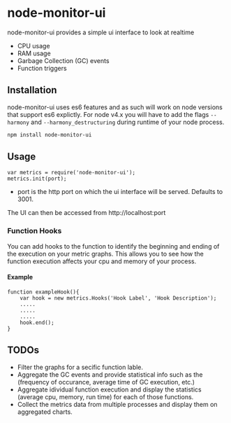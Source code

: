 # node-monitor-ui

node-monitor-ui provides a simple ui interface to look at realtime 
- CPU usage
- RAM usage
- Garbage Collection (GC) events
- Function triggers
    
## Installation
node-monitor-ui uses es6 features and as such will work on node versions that support es6 explictly. For node v4.x you will have to add the flags `--harmony` and `--harmony_destructuring` during runtime of your node process.
```sh
npm install node-monitor-ui
```
## Usage
```
var metrics = require('node-monitor-ui');
metrics.init(port);
```
- port is the http port on which the ui interface will be served. Defaults to 3001.

The UI can then be accessed from http://localhost:port

### Function Hooks
You can add hooks to the function to identify the beginning and ending of the execution on your metric graphs. This allows you to see how the function execution affects your cpu and memory of your process. 

#### Example
```
function exampleHook(){
    var hook = new metrics.Hooks('Hook Label', 'Hook Description');
    .....
    .....
    .....
    hook.end();
}
```

## TODOs
* Filter the graphs for a secific function lable.
* Aggregate the GC events and provide statistical info such as the (frequency of occurance, average time of GC execution, etc.)
* Aggregate idividual function execution and display the statistics (average cpu, memory, run time) for each of those functions.
* Collect the metrics data from multiple processes and display them on aggregated charts. 
